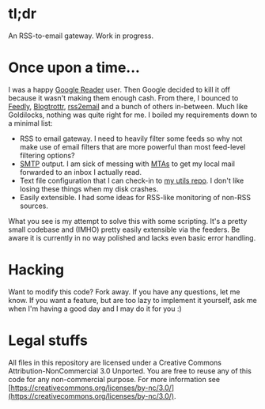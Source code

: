 # tl;dr

An RSS-to-email gateway. Work in progress.

# Once upon a time...

I was a happy [Google Reader](http://www.google.com/reader) user. Then Google
decided to kill it off because it wasn't making them enough cash. From there, I
bounced to [Feedly](http://www.feedly.com/),
[Blogtrottr](http://blogtrottr.com),
[rss2email](http://www.allthingsrss.com/rss2email/) and a bunch of others
in-between. Much like Goldilocks, nothing was quite right for me. I boiled my
requirements down to a minimal list:

* RSS to email gateway. I need to heavily filter some feeds so why not make use
  of email filters that are more powerful than most feed-level filtering
  options?
* [SMTP](https://en.wikipedia.org/wiki/Simple_Mail_Transfer_Protocol) output. I
  am sick of messing with
  [MTAs](https://en.wikipedia.org/wiki/Message_transfer_agent) to get my local
  mail forwarded to an inbox I actually read.
* Text file configuration that I can check-in to
  [my utils repo](https://github.com/Smattr/mattutils). I don't like losing
  these things when my disk crashes.
* Easily extensible. I had some ideas for RSS-like monitoring of non-RSS
  sources.

What you see is my attempt to solve this with some scripting. It's a pretty
small codebase and (IMHO) pretty easily extensible via the feeders. Be aware it
is currently in no way polished and lacks even basic error handling.

# Hacking

Want to modify this code? Fork away. If you have any questions, let me know. If
you want a feature, but are too lazy to implement it yourself, ask me when I'm
having a good day and I may do it for you :)

# Legal stuffs

All files in this repository are licensed under a Creative Commons
Attribution-NonCommercial 3.0 Unported. You are free to reuse any of this code
for any non-commercial purpose. For more information see
[https://creativecommons.org/licenses/by-nc/3.0/](https://creativecommons.org/licenses/by-nc/3.0/).
